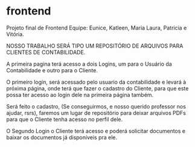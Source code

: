 # frontend
Projeto final de Frontend
Equipe: Eunice, Katleen, Maria Laura, Patricia e Vitória.


NOSSO TRABALHO SERÁ TIPO UM REPOSITÓRIO DE ARQUIVOS PARA CLIENTES DE CONTABILIDADE.

A primeira pagina terá acesso a dois Logins, um para o Usuário da Contabilidade  e outro para o Cliente.

O primeiro login, será acessado pelo usuario da contabilidade e levará à próxima página, onde terá que fazer o cadastro do Cliente, para que este possa ter acesso ao login dele na primeira página também.

Será feito o cadastro, (Se conseguirmos, e nosso querido professor nos ajudar, rsrs), faremos um lugar de repositório para deixar arquivos PDFs para que o Cliente tenha acesso no perfil dele.

O Segundo Login o Cliente terá acesso e poderá solicitar documentos e baixar os documentos já disponíveis pra ele.
